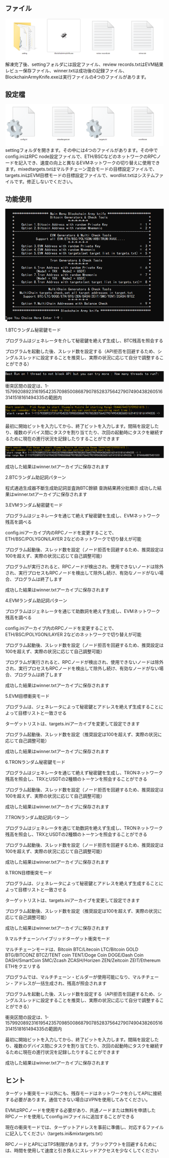 ## ファイル ##
![](https://github.com/LanceHez/Blockchain_Army_Knife-wallet-cracker-with-multichian/blob/main/PICs/1.png)
解凍完了後、settingフォルダには設定ファイル、review records.txtはEVM結果レビュー保存ファイル、winner.txtは成功後の記録ファイル、BlockchainArmyKnife.exeは実行ファイルの4つのファイルがあります。

## 設定檔 ##
![](https://github.com/LanceHez/Blockchain_Army_Knife-wallet-cracker-with-multichian/blob/main/PICs/2.png)
settingフォルダを開きます。その中には4つのファイルがあります。その中でconfig.iniはRPC node設定ファイルで、ETH/BSCなどのネットワークのRPCノードを記入でき、速度の向上と異なるEVMネットワークの切り替えに使用できます。mixedtargets.txtはマルチチェーン混合モードの目標設定ファイルで、targets.iniはEVM目標モードの目標設定ファイルで、wordlist.txtはシステムファイルです。修正しないでください。


## 功能使用 ##

![](https://github.com/LanceHez/Blockchain_Army_Knife-wallet-cracker-with-multichian/blob/main/PICs/3.png)

1.BTCランダム秘密鍵モード

プログラムはジェネレータを介して秘密鍵を絶えず生成し、BTC残高を照会する

プログラムを起動した後、スレッド数を設定する（API拒否を回避するため、シングルスレッドに設定することを推奨し、実際の状況に応じて自分で調整することができる）

![](https://github.com/LanceHez/Blockchain_Army_Knife-wallet-cracker-with-multichian/blob/main/PICs/4.png)
衝突区間の設定は、1-1579920892316195423570985008687907852837564279074904382605163141518161494335の範囲内

![](https://github.com/LanceHez/Blockchain_Army_Knife-wallet-cracker-with-multichian/blob/main/PICs/5.png)

最初に開始ビットを入力してから、終了ビットを入力します。間隔を設定したり、複数のデバイス間にタスクを割り当てたり、次回の起動時にタスクを継続するために現在の進行状況を記録したりすることができます

![](https://github.com/LanceHez/Blockchain_Army_Knife-wallet-cracker-with-multichian/blob/main/PICs/6.png)

成功した結果はwinner.txtアーカイブに保存されます


2.BTCランダム助記詞パターン

程式通過生成器不斷生成助記詞並査詢BTC餘額
查詢結果將分批顯示
成功した結果はwinner.txtアーカイブに保存されます


3.EVMランダム秘密鍵モード


プログラムはジェネレータを通じて絶えず秘密鍵を生成し、EVMネットワーク残高を調べる

config.iniアーカイブ内のRPCノードを変更することで、ETH/BSC/POLYGON/LAYER 2などのネットワークで切り替えが可能

プログラム起動後、スレッド数を設定（ノード拒否を回避するため、推奨設定は100を超えず、実際の状況に応じて自己調整可能）

プログラムが実行されると、RPCノードが検出され、使用できないノードは除外され、実行プロセスもRPCノードを検出して除外し続け、有効なノードがない場合、プログラムは終了します

成功した結果はwinner.txtアーカイブに保存されます


4.EVMランダム助記詞パターン

プログラムはジェネレータを通じて助数詞を絶えず生成し、EVMネットワーク残高を調べる

config.iniアーカイブ内のRPCノードを変更することで、ETH/BSC/POLYGON/LAYER 2などのネットワークで切り替えが可能

プログラム起動後、スレッド数を設定（ノード拒否を回避するため、推奨設定は100を超えず、実際の状況に応じて自己調整可能）

プログラムが実行されると、RPCノードが検出され、使用できないノードは除外され、実行プロセスもRPCノードを検出して除外し続け、有効なノードがない場合、プログラムは終了します

成功した結果はwinner.txtアーカイブに保存されます


5.EVM目標衝突モード

プログラムは、ジェネレータによって秘密鍵とアドレスを絶えず生成することによって目標リストと一致させる

ターゲットリストは、targets.iniアーカイブを変更して設定できます

プログラム起動後、スレッド数を設定（推奨設定は100を超えず、実際の状況に応じて自己調整可能）

成功した結果はwinner.txtアーカイブに保存されます


6.TRONランダム秘密鍵モード

プログラムはジェネレータを通じて絶えず秘密鍵を生成し、TRONネットワーク残高を照会し、TRXとUSDTの2種類のトーケンを照会することができる

プログラム起動後、スレッド数を設定（ノード拒否を回避するため、推奨設定は100を超えず、実際の状況に応じて自己調整可能）

成功した結果はwinner.txtアーカイブに保存されます


7.TRONランダム助記詞パターン

プログラムはジェネレータを通じて助数詞を絶えず生成し、TRONネットワーク残高を照会し、TRXとUSDTの2種類のトーケンを照会することができる

プログラム起動後、スレッド数を設定（ノード拒否を回避するため、推奨設定は100を超えず、実際の状況に応じて自己調整可能）

成功した結果はwinner.txtアーカイブに保存されます


8.TRON目標衝突モード

プログラムは、ジェネレータによって秘密鍵とアドレスを絶えず生成することによって目標リストと一致させる

ターゲットリストは、targets.iniアーカイブを変更して設定できます

プログラム起動後、スレッド数を設定（推奨設定は100を超えず、実際の状況に応じて自己調整可能）

成功した結果はwinner.txtアーカイブに保存されます


9.マルチチェーンハイブリッドターゲット衝突モード

マルチチェーンモードは、Bitcoin BTC/Litecoin LTC/Bitcoin GOLD BTG/BITCONZ BTCZ/TENT coin TENT/Doge Coin DOGE/Dash Coin DASH/SmartCoin SMC/Zcash ZCASH/Horizen ZEN/Zeitcoin ZEIT/Ethereum ETHをクエリする

プログラムでは、マルチチェーン・ビルダーが使用可能になり、マルチチェーン・アドレスが一括生成され、残高が照会されます

プログラムを起動した後、スレッド数を設定する（API拒否を回避するため、シングルスレッドに設定することを推奨し、実際の状況に応じて自分で調整することができる）

衝突区間の設定は、1-1579920892316195423570985008687907852837564279074904382605163141518161494335の範囲内

最初に開始ビットを入力してから、終了ビットを入力します。間隔を設定したり、複数のデバイス間にタスクを割り当てたり、次回の起動時にタスクを継続するために現在の進行状況を記録したりすることができます

成功した結果はwinner.txtアーカイブに保存されます


## ヒント ##

ターゲット衝突モード以外にも、残存モードはネットワークを介してAPIに接続する必要があります。通信できない場合はVPNを使用してみてください。

EVMはRPCノードを使用する必要があり、共通ノードまたは無料を申請したRPCノードを使用してconfig.iniファイルに追加することができる

現在の衝突モードでは、ターゲットアドレスを事前に準備し、対応するファイルに記入してください（targets.ini&mixtargets.txt）

RPCノードとAPIにはTPS制限があります。ブラックアウトを回避するためには、時間を使用して速度と引き換えにスレッドアクセスを少なくしてください


